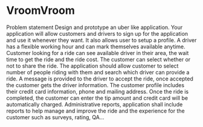 # VroomVroom
Problem statement
Design and prototype an uber like application. Your application will allow customers and drivers to sign up for the application and use it whenever they want. It also allows user to setup a profile. A driver has a flexible working hour and can mark themselves available anytime. Customer looking for a ride can see available driver in their area, the wait time to get the ride and the ride cost. The customer can select whether or not to share the ride. The application should allow customer to select number of people riding with them and search which driver can provide a ride. A message is provided to the driver to accept the ride, once accepted the customer gets the driver information.
The customer profile includes their credit card information, phone and mailing address. Once the ride is completed, the customer can enter the tip amount and credit card will be automatically charged. 
Administrative reports, application shall include reports to help manage and improve the ride and the experience for the customer such as surveys, rating, QA…

